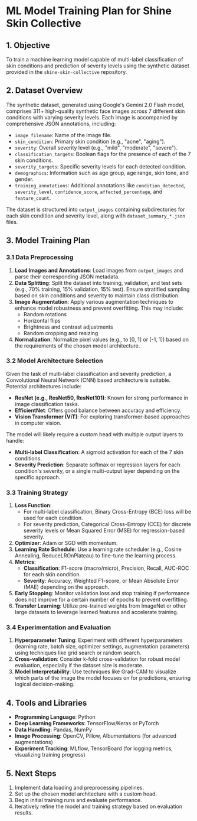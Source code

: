 # ML Model Training Plan for Shine Skin Collective

## 1. Objective

To train a machine learning model capable of multi-label classification of skin conditions and prediction of severity levels using the synthetic dataset provided in the `shine-skin-collective` repository.

## 2. Dataset Overview

The synthetic dataset, generated using Google's Gemini 2.0 Flash model, comprises 311+ high-quality synthetic face images across 7 different skin conditions with varying severity levels. Each image is accompanied by comprehensive JSON annotations, including:

- `image_filename`: Name of the image file.
- `skin_condition`: Primary skin condition (e.g., "acne", "aging").
- `severity`: Overall severity level (e.g., "mild", "moderate", "severe").
- `classification_targets`: Boolean flags for the presence of each of the 7 skin conditions.
- `severity_targets`: Specific severity levels for each detected condition.
- `demographics`: Information such as age group, age range, skin tone, and gender.
- `training_annotations`: Additional annotations like `condition_detected`, `severity_level`, `confidence_score`, `affected_percentage`, and `feature_count`.

The dataset is structured into `output_images` containing subdirectories for each skin condition and severity level, along with `dataset_summary_*.json` files.

## 3. Model Training Plan

### 3.1 Data Preprocessing

1.  **Load Images and Annotations**: Load images from `output_images` and parse their corresponding JSON metadata.
2.  **Data Splitting**: Split the dataset into training, validation, and test sets (e.g., 70% training, 15% validation, 15% test). Ensure stratified sampling based on skin conditions and severity to maintain class distribution.
3.  **Image Augmentation**: Apply various augmentation techniques to enhance model robustness and prevent overfitting. This may include:
    *   Random rotations
    *   Horizontal flips
    *   Brightness and contrast adjustments
    *   Random cropping and resizing
4.  **Normalization**: Normalize pixel values (e.g., to [0, 1] or [-1, 1]) based on the requirements of the chosen model architecture.

### 3.2 Model Architecture Selection

Given the task of multi-label classification and severity prediction, a Convolutional Neural Network (CNN) based architecture is suitable. Potential architectures include:

-   **ResNet (e.g., ResNet50, ResNet101)**: Known for strong performance in image classification tasks.
-   **EfficientNet**: Offers good balance between accuracy and efficiency.
-   **Vision Transformer (ViT)**: For exploring transformer-based approaches in computer vision.

The model will likely require a custom head with multiple output layers to handle:

-   **Multi-label Classification**: A sigmoid activation for each of the 7 skin conditions.
-   **Severity Prediction**: Separate softmax or regression layers for each condition's severity, or a single multi-output layer depending on the specific approach.

### 3.3 Training Strategy

1.  **Loss Function**: 
    *   For multi-label classification, Binary Cross-Entropy (BCE) loss will be used for each condition.
    *   For severity prediction, Categorical Cross-Entropy (CCE) for discrete severity levels or Mean Squared Error (MSE) for regression-based severity.
2.  **Optimizer**: Adam or SGD with momentum.
3.  **Learning Rate Schedule**: Use a learning rate scheduler (e.g., Cosine Annealing, ReduceLROnPlateau) to fine-tune the learning process.
4.  **Metrics**: 
    *   **Classification**: F1-score (macro/micro), Precision, Recall, AUC-ROC for each skin condition.
    *   **Severity**: Accuracy, Weighted F1-score, or Mean Absolute Error (MAE) depending on the approach.
5.  **Early Stopping**: Monitor validation loss and stop training if performance does not improve for a certain number of epochs to prevent overfitting.
6.  **Transfer Learning**: Utilize pre-trained weights from ImageNet or other large datasets to leverage learned features and accelerate training.

### 3.4 Experimentation and Evaluation

1.  **Hyperparameter Tuning**: Experiment with different hyperparameters (learning rate, batch size, optimizer settings, augmentation parameters) using techniques like grid search or random search.
2.  **Cross-validation**: Consider k-fold cross-validation for robust model evaluation, especially if the dataset size is moderate.
3.  **Model Interpretability**: Use techniques like Grad-CAM to visualize which parts of the image the model focuses on for predictions, ensuring logical decision-making.

## 4. Tools and Libraries

-   **Programming Language**: Python
-   **Deep Learning Frameworks**: TensorFlow/Keras or PyTorch
-   **Data Handling**: Pandas, NumPy
-   **Image Processing**: OpenCV, Pillow, Albumentations (for advanced augmentations)
-   **Experiment Tracking**: MLflow, TensorBoard (for logging metrics, visualizing training progress)

## 5. Next Steps

1.  Implement data loading and preprocessing pipelines.
2.  Set up the chosen model architecture with a custom head.
3.  Begin initial training runs and evaluate performance.
4.  Iteratively refine the model and training strategy based on evaluation results.
